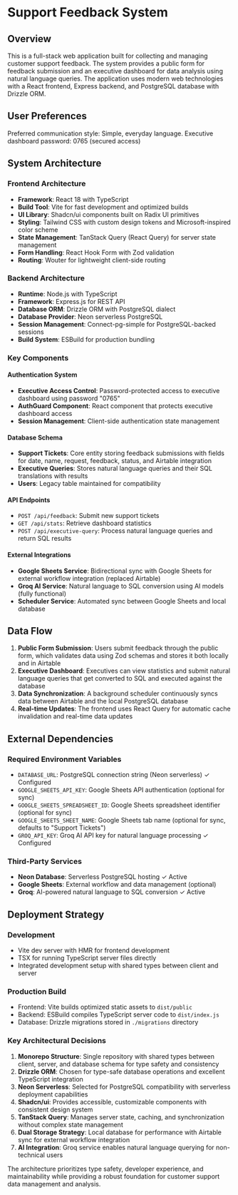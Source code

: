 # Support Feedback System

## Overview

This is a full-stack web application built for collecting and managing customer support feedback. The system provides a public form for feedback submission and an executive dashboard for data analysis using natural language queries. The application uses modern web technologies with a React frontend, Express backend, and PostgreSQL database with Drizzle ORM.

## User Preferences

Preferred communication style: Simple, everyday language.
Executive dashboard password: 0765 (secured access)

## System Architecture

### Frontend Architecture
- **Framework**: React 18 with TypeScript
- **Build Tool**: Vite for fast development and optimized builds
- **UI Library**: Shadcn/ui components built on Radix UI primitives
- **Styling**: Tailwind CSS with custom design tokens and Microsoft-inspired color scheme
- **State Management**: TanStack Query (React Query) for server state management
- **Form Handling**: React Hook Form with Zod validation
- **Routing**: Wouter for lightweight client-side routing

### Backend Architecture
- **Runtime**: Node.js with TypeScript
- **Framework**: Express.js for REST API
- **Database ORM**: Drizzle ORM with PostgreSQL dialect
- **Database Provider**: Neon serverless PostgreSQL
- **Session Management**: Connect-pg-simple for PostgreSQL-backed sessions
- **Build System**: ESBuild for production bundling

### Key Components

#### Authentication System
- **Executive Access Control**: Password-protected access to executive dashboard using password "0765"
- **AuthGuard Component**: React component that protects executive dashboard access
- **Session Management**: Client-side authentication state management

#### Database Schema
- **Support Tickets**: Core entity storing feedback submissions with fields for date, name, request, feedback, status, and Airtable integration
- **Executive Queries**: Stores natural language queries and their SQL translations with results
- **Users**: Legacy table maintained for compatibility

#### API Endpoints
- `POST /api/feedback`: Submit new support tickets
- `GET /api/stats`: Retrieve dashboard statistics
- `POST /api/executive-query`: Process natural language queries and return SQL results

#### External Integrations
- **Google Sheets Service**: Bidirectional sync with Google Sheets for external workflow integration (replaced Airtable)
- **Groq AI Service**: Natural language to SQL conversion using AI models (fully functional)
- **Scheduler Service**: Automated sync between Google Sheets and local database

## Data Flow

1. **Public Form Submission**: Users submit feedback through the public form, which validates data using Zod schemas and stores it both locally and in Airtable
2. **Executive Dashboard**: Executives can view statistics and submit natural language queries that get converted to SQL and executed against the database
3. **Data Synchronization**: A background scheduler continuously syncs data between Airtable and the local PostgreSQL database
4. **Real-time Updates**: The frontend uses React Query for automatic cache invalidation and real-time data updates

## External Dependencies

### Required Environment Variables
- `DATABASE_URL`: PostgreSQL connection string (Neon serverless) ✓ Configured
- `GOOGLE_SHEETS_API_KEY`: Google Sheets API authentication (optional for sync)
- `GOOGLE_SHEETS_SPREADSHEET_ID`: Google Sheets spreadsheet identifier (optional for sync)
- `GOOGLE_SHEETS_SHEET_NAME`: Google Sheets tab name (optional for sync, defaults to "Support Tickets")
- `GROQ_API_KEY`: Groq AI API key for natural language processing ✓ Configured

### Third-Party Services
- **Neon Database**: Serverless PostgreSQL hosting ✓ Active
- **Google Sheets**: External workflow and data management (optional)
- **Groq**: AI-powered natural language to SQL conversion ✓ Active

## Deployment Strategy

### Development
- Vite dev server with HMR for frontend development
- TSX for running TypeScript server files directly
- Integrated development setup with shared types between client and server

### Production Build
- Frontend: Vite builds optimized static assets to `dist/public`
- Backend: ESBuild compiles TypeScript server code to `dist/index.js`
- Database: Drizzle migrations stored in `./migrations` directory

### Key Architectural Decisions

1. **Monorepo Structure**: Single repository with shared types between client, server, and database schema for type safety and consistency
2. **Drizzle ORM**: Chosen for type-safe database operations and excellent TypeScript integration
3. **Neon Serverless**: Selected for PostgreSQL compatibility with serverless deployment capabilities
4. **Shadcn/ui**: Provides accessible, customizable components with consistent design system
5. **TanStack Query**: Manages server state, caching, and synchronization without complex state management
6. **Dual Storage Strategy**: Local database for performance with Airtable sync for external workflow integration
7. **AI Integration**: Groq service enables natural language querying for non-technical users

The architecture prioritizes type safety, developer experience, and maintainability while providing a robust foundation for customer support data management and analysis.